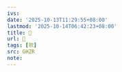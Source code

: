 ```yaml
---
ivs:
date: '2025-10-13T11:29:55+08:00'
lastmod: '2025-10-14T06:42:23+08:00'
title: 󰣨
url: 󰣨
tags: [㰵]
src: GHZR
note:
---
```

